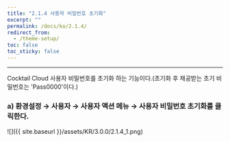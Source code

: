 ```yaml
---
title: "2.1.4 사용자 비밀번호 초기화"
excerpt: ""
permalink: /docs/ko/2.1.4/
redirect_from:
  - /theme-setup/
toc: false
toc_sticky: false
---
```


---
Cocktail Cloud 사용자 비밀번호를 초기화 하는 기능이다.\(초기화 후 제공받는 초기 비밀번호는 'Pass0000'이다.\)

### a\) 환경설정 → 사용자 → 사용자 액션 메뉴 → 사용자 비밀번호 초기화를 클릭한다.
![]({{ site.baseurl }}/assets/KR/3.0.0/2.1.4_1.png)
